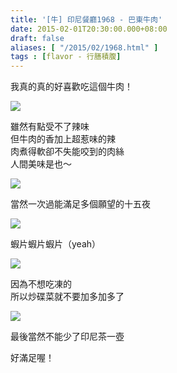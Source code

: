 ```yaml
---
title: '[牛] 印尼餐廳1968 - 巴東牛肉'
date: 2015-02-01T20:30:00.000+08:00
draft: false
aliases: [ "/2015/02/1968.html" ]
tags : [flavor - 行膳積腹]
---
```


我真的真的好喜歡吃這個牛肉！  

![](/images/indorest1968a.jpg)

雖然有點受不了辣味  
但牛肉的香加上超惹味的辣  
肉煮得軟卻不失能咬到的肉絲  
人間美味是也～  

![](/images/indorest1968.jpg)

當然一次過能滿足多個願望的十五夜  

![](/images/indorest1968b.jpg)

蝦片蝦片蝦片（yeah）  

![](/images/indorest1968c.jpg)

因為不想吃凍的  
所以炒碟菜就不要加多加多了  

![](/images/indorest1968d.jpg)

最後當然不能少了印尼茶一壺  
  
好滿足喔！
